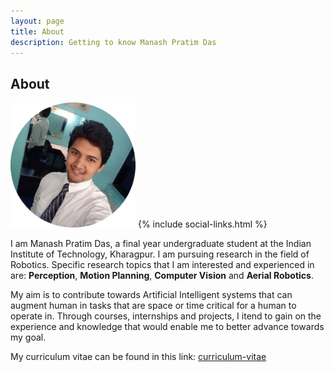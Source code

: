 ```yaml
---
layout: page
title: About
description: Getting to know Manash Pratim Das
---
```


## About
<img src="img/profile.png" style="width:200px; height:200px;" alt="Profile-Pic" title="Manash Pratim Das">
{% include social-links.html %}

I am Manash Pratim Das, a final year undergraduate student at the Indian Institute of Technology, Kharagpur. I am pursuing research in the field of Robotics. Specific research topics that I am interested and experienced in are: **Perception**, **Motion Planning**, **Computer Vision** and **Aerial Robotics**.

My aim is to contribute towards Artificial Intelligent systems that can augment human in tasks that are space or time critical for a human to operate in. Through courses, internships and projects, I itend to gain on the experience and knowledge that would enable me to better advance towards my goal.

My curriculum vitae can be found in this link: [curriculum-vitae](http://manashpratim.com/ManashCV.pdf)
